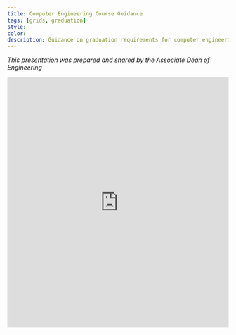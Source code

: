 ```yaml
---
title: Computer Engineering Course Guidance
tags: [grids, graduation]
style:
color:
description: Guidance on graduation requirements for computer engineering
---
```


*This presentation was prepared and shared by the Associate Dean of Engineering*

<style>
.responsive-wrap iframe{ max-width: 100%;}
</style>
<div class="responsive-wrap">
<!-- this is the embed code provided by Google -->
  <iframe src="https://docs.google.com/presentation/d/e/2PACX-1vSsbNoT0O7WHrlY9-hBVGfsk9FKxgf3KiFRCBqzHsljksivrTNO2VzkDMDt-WAohg/embed?start=false&loop=false&delayms=60000" frameborder="0" width="960" height="569" allowfullscreen="true" mozallowfullscreen="true" webkitallowfullscreen="true"></iframe>
<!-- Google embed ends -->
</div>